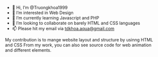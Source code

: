 - 👋 Hi, I’m @Truongkhoa1999
- 👀 I’m interested in Web Design 
- 🌱 I’m currently learning Javascript and PHP
- 💞️ I’m looking to collaborate on barely HTML and CSS languages
- 📫 Please hit my email via tdkhoa.aqua@gmail.com

My contribution is to mange website layout and structure by usinng HTML and CSS
From my work, you can also see source code for web animation and different elements.
